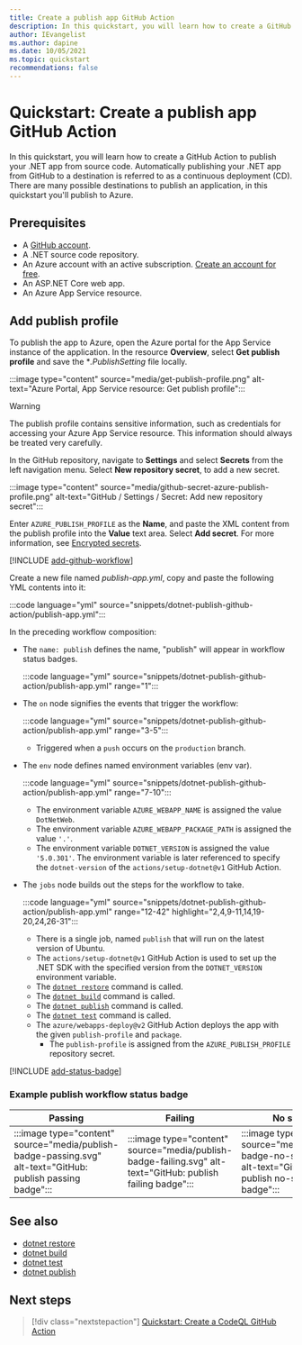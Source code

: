 ```yaml
---
title: Create a publish app GitHub Action
description: In this quickstart, you will learn how to create a GitHub Action to publish your .NET source code.
author: IEvangelist
ms.author: dapine
ms.date: 10/05/2021
ms.topic: quickstart
recommendations: false
---
```


# Quickstart: Create a publish app GitHub Action

In this quickstart, you will learn how to create a GitHub Action to publish your .NET app from source code. Automatically publishing your .NET app from GitHub to a destination is referred to as a continuous deployment (CD). There are many possible destinations to publish an application, in this quickstart you'll publish to Azure.

## Prerequisites

- A [GitHub account](https://github.com/join).
- A .NET source code repository.
- An Azure account with an active subscription. [Create an account for free](https://azure.microsoft.com/free/dotnet).
- An ASP.NET Core web app.
- An Azure App Service resource.

## Add publish profile

To publish the app to Azure, open the Azure portal for the App Service instance of the application. In the resource **Overview**, select **Get publish profile** and save the **.PublishSetting* file locally.

:::image type="content" source="media/get-publish-profile.png" alt-text="Azure Portal, App Service resource: Get publish profile":::

> [!WARNING]
> The publish profile contains sensitive information, such as credentials for accessing your Azure App Service resource. This information should always be treated very carefully.

In the GitHub repository, navigate to **Settings** and select **Secrets** from the left navigation menu. Select **New repository secret**, to add a new secret.

:::image type="content" source="media/github-secret-azure-publish-profile.png" alt-text="GitHub / Settings / Secret: Add new repository secret":::

Enter `AZURE_PUBLISH_PROFILE` as the **Name**, and paste the XML content from the publish profile into the **Value** text area. Select **Add secret**. For more information, see [Encrypted secrets](github-actions-overview.md#encrypted-secrets).

[!INCLUDE [add-github-workflow](includes/add-github-workflow.md)]

Create a new file named *publish-app.yml*, copy and paste the following YML contents into it:

:::code language="yml" source="snippets/dotnet-publish-github-action/publish-app.yml":::

In the preceding workflow composition:

- The `name: publish` defines the name, "publish" will appear in workflow status badges.

  :::code language="yml" source="snippets/dotnet-publish-github-action/publish-app.yml" range="1":::

- The `on` node signifies the events that trigger the workflow:

  :::code language="yml" source="snippets/dotnet-publish-github-action/publish-app.yml" range="3-5":::

  - Triggered when a `push` occurs on the `production` branch.

- The `env` node defines named environment variables (env var).

  :::code language="yml" source="snippets/dotnet-publish-github-action/publish-app.yml" range="7-10":::

  - The environment variable `AZURE_WEBAPP_NAME` is assigned the value `DotNetWeb`.
  - The environment variable `AZURE_WEBAPP_PACKAGE_PATH` is assigned the value `'.'`.
  - The environment variable `DOTNET_VERSION` is assigned the value `'5.0.301'`. The environment variable is later referenced to specify the `dotnet-version` of the `actions/setup-dotnet@v1` GitHub Action.

- The `jobs` node builds out the steps for the workflow to take.

  :::code language="yml" source="snippets/dotnet-publish-github-action/publish-app.yml" range="12-42" highlight="2,4,9-11,14,19-20,24,26-31":::

  - There is a single job, named `publish` that will run on the latest version of Ubuntu.
  - The `actions/setup-dotnet@v1` GitHub Action is used to set up the .NET SDK with the specified version from the `DOTNET_VERSION` environment variable.
  - The [`dotnet restore`](../core/tools/dotnet-restore.md) command is called.
  - The [`dotnet build`](../core/tools/dotnet-build.md) command is called.
  - The [`dotnet publish`](../core/tools/dotnet-publish.md) command is called.
  - The [`dotnet test`](../core/tools/dotnet-test.md) command is called.
  - The `azure/webapps-deploy@v2` GitHub Action deploys the app with the given `publish-profile` and `package`.
    - The `publish-profile` is assigned from the `AZURE_PUBLISH_PROFILE` repository secret.

[!INCLUDE [add-status-badge](includes/add-status-badge.md)]

### Example publish workflow status badge

| Passing | Failing | No status |
|--|--|--|
| :::image type="content" source="media/publish-badge-passing.svg" alt-text="GitHub: publish passing badge"::: | :::image type="content" source="media/publish-badge-failing.svg" alt-text="GitHub: publish failing badge"::: | :::image type="content" source="media/publish-badge-no-status.svg" alt-text="GitHub: publish no-status badge"::: |

## See also

- [dotnet restore](../core/tools/dotnet-restore.md)
- [dotnet build](../core/tools/dotnet-build.md)
- [dotnet test](../core/tools/dotnet-test.md)
- [dotnet publish](../core/tools/dotnet-publish.md)

## Next steps

> [!div class="nextstepaction"]
> [Quickstart: Create a CodeQL GitHub Action](dotnet-secure-github-action.md)
